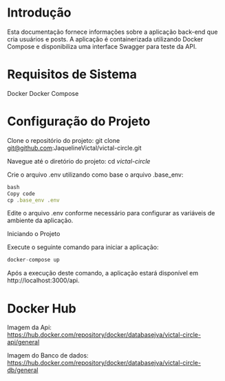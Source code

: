 # Introdução

Esta documentação fornece informações sobre a aplicação back-end que cria usuários e posts. A aplicação é containerizada utilizando Docker Compose e disponibiliza uma interface Swagger para teste da API.

# Requisitos de Sistema

Docker
Docker Compose

# Configuração do Projeto

Clone o repositório do projeto: git clone git@github.com:JaquelineVictal/victal-circle.git

Navegue até o diretório do projeto: cd _victal-circle_

Crie o arquivo .env utilizando como base o arquivo .base_env:

```javascript
bash
Copy code
cp .base_env .env
```

Edite o arquivo .env conforme necessário para configurar as variáveis de ambiente da aplicação.

Iniciando o Projeto

Execute o seguinte comando para iniciar a aplicação:

```javascript
docker-compose up
```

Após a execução deste comando, a aplicação estará disponível em http://localhost:3000/api.

# Docker Hub

Imagem da Api: https://hub.docker.com/repository/docker/databasejva/victal-circle-api/general

Imagem do Banco de dados: https://hub.docker.com/repository/docker/databasejva/victal-circle-db/general
